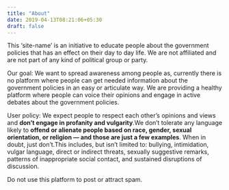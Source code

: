 ```yaml
---
title: "About"
date: 2019-04-13T08:21:06+05:30
draft: false
---
```


This ‘site-name’ is an initiative to educate people about the government policies that has an effect on their day to day life. We are not affiliated and are not part of any kind of political group or party.

Our goal:
We want to spread awareness among people as, currently there is no platform where people can get needed information about the government policies in an easy or articulate way.
We are providing a healthy platform where people can voice their opinions and engage in active debates about the government policies.

User policy:
We expect people to respect each other’s opinions and views and **don’t engage in profanity and vulgarity**.We don’t tolerate any language likely to **offend or alienate people based on race, gender, sexual orientation, or religion — and those are just a few examples**. When in doubt, just don’t.This includes, but isn’t limited to: bullying, intimidation, vulgar language, direct or indirect threats, sexually suggestive remarks, patterns of inappropriate social contact, and sustained disruptions of discussion.

Do not use this platform to post or attract spam.